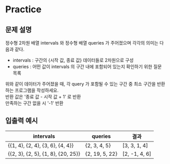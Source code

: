 Practice
===

문제 설명
---

정수형 2차원 배열 intervals 와 정수형 배열 queries 가 주어졌으며 각각의 의미는 다음과 같다.
* intervals : 구간의 {시작 값, 종료 값} 데이터들로 2차원으로 구성
* queries : 어떤 값이 intervals 의 구간 내에 포함되어 있는지 확인하기 위한 질문 목록

위와 같이 데이터가 주어졌을 때,
각 query 가 포함될 수 있는 구간 중 최소 구간을 반환하는 프로그램을 작성하세요.  
반환 값은 '종료 값 - 시작 값 + 1' 로 반환  
만족하는 구간 없을 시 '-1' 반환


입출력 예시
---
|intervals|queries|결과|
|---|---|---|
|{{1, 4}, {2, 4}, {3, 6}, {4, 4}}|{2, 3, 4, 5}|[3, 3, 1, 4]|
|{{2, 3}, {2, 5}, {1, 8}, {20, 25}}|{2, 19, 5, 22}|[2, -1, 4, 6]|

